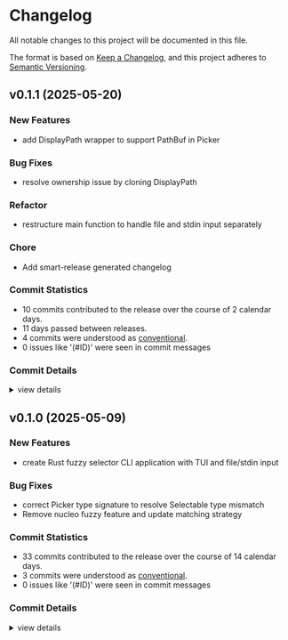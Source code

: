 # Changelog

All notable changes to this project will be documented in this file.

The format is based on [Keep a Changelog](https://keepachangelog.com/en/1.0.0/),
and this project adheres to [Semantic Versioning](https://semver.org/spec/v2.0.0.html).

## v0.1.1 (2025-05-20)

<csr-id-0d12ccbe8bcc3e7810813343b36f294b47e9d46a/>

### New Features

 - <csr-id-d07f07b893a7980776127e27ec061d8ad3f67798/> add DisplayPath wrapper to support PathBuf in Picker

### Bug Fixes

 - <csr-id-f2f43f974020a3e099992945759d80d6c774f0da/> resolve ownership issue by cloning DisplayPath

### Refactor

 - <csr-id-0d12ccbe8bcc3e7810813343b36f294b47e9d46a/> restructure main function to handle file and stdin input separately

### Chore

 - <csr-id-8f211607f28408986f6ceb72f9d111a4e14241c2/> Add smart-release generated changelog

### Commit Statistics

<csr-read-only-do-not-edit/>

 - 10 commits contributed to the release over the course of 2 calendar days.
 - 11 days passed between releases.
 - 4 commits were understood as [conventional](https://www.conventionalcommits.org).
 - 0 issues like '(#ID)' were seen in commit messages

### Commit Details

<csr-read-only-do-not-edit/>

<details><summary>view details</summary>

 * **Uncategorized**
    - Add smart-release generated changelog ([`8f21160`](https://github.com/symplasma/picleo/commit/8f211607f28408986f6ceb72f9d111a4e14241c2))
    - Release picleo v0.1.1 ([`feff30a`](https://github.com/symplasma/picleo/commit/feff30a6100d932509f1f2d91cf9d33aab4b9aab))
    - Upgrade incompatible dependencies ([`d075281`](https://github.com/symplasma/picleo/commit/d075281f6a0758bf752f0107f28872a5fba194e7))
    - Upgrade compatible dependencies ([`9bdbde5`](https://github.com/symplasma/picleo/commit/9bdbde598107e5528a4c2860d1152c44c9c46939))
    - Switch to rendering the TUI on stderr ([`782d378`](https://github.com/symplasma/picleo/commit/782d37878c5e43fa5d65cd8c73aee9ccae24e0c9))
    - Renamed the bin ([`942ca93`](https://github.com/symplasma/picleo/commit/942ca931fd7980dfd51260aea85a6eaffe99cdde))
    - Correct clippy lints ([`a7d9303`](https://github.com/symplasma/picleo/commit/a7d9303a62944521cb5236459d77683277732fbc))
    - Resolve ownership issue by cloning DisplayPath ([`f2f43f9`](https://github.com/symplasma/picleo/commit/f2f43f974020a3e099992945759d80d6c774f0da))
    - Add DisplayPath wrapper to support PathBuf in Picker ([`d07f07b`](https://github.com/symplasma/picleo/commit/d07f07b893a7980776127e27ec061d8ad3f67798))
    - Restructure main function to handle file and stdin input separately ([`0d12ccb`](https://github.com/symplasma/picleo/commit/0d12ccbe8bcc3e7810813343b36f294b47e9d46a))
</details>

## v0.1.0 (2025-05-09)

### New Features

 - <csr-id-0ed9db1c60cdd79484cdbdc8b9034fd3f6b7b086/> create Rust fuzzy selector CLI application with TUI and file/stdin input

### Bug Fixes

 - <csr-id-3cfa272bec863d65b8d6f99534a4f8051087cb02/> correct Picker type signature to resolve Selectable type mismatch
 - <csr-id-15de0926a46706c140f4125efbf3b5d07f9ae722/> Remove nucleo fuzzy feature and update matching strategy

### Commit Statistics

<csr-read-only-do-not-edit/>

 - 33 commits contributed to the release over the course of 14 calendar days.
 - 3 commits were understood as [conventional](https://www.conventionalcommits.org).
 - 0 issues like '(#ID)' were seen in commit messages

### Commit Details

<csr-read-only-do-not-edit/>

<details><summary>view details</summary>

 * **Uncategorized**
    - Update metadata and readme ([`9a93019`](https://github.com/symplasma/picleo/commit/9a930193bc7352ffa2446ee2216ffa2dacac8423))
    - Reorganize and rename crate ([`676fdae`](https://github.com/symplasma/picleo/commit/676fdae8a8bca1e93f53cd873e0a32aca47e29c4))
    - Correct Picker type signature to resolve Selectable type mismatch ([`3cfa272`](https://github.com/symplasma/picleo/commit/3cfa272bec863d65b8d6f99534a4f8051087cb02))
    - Make Picker generic ([`6576d48`](https://github.com/symplasma/picleo/commit/6576d48160727f76411af693228397f71808ad8a))
    - Add todos ([`18209df`](https://github.com/symplasma/picleo/commit/18209df4b1bed4f813c3ad1cb098cddd9026104e))
    - Clean up clippy lints ([`ad35104`](https://github.com/symplasma/picleo/commit/ad35104ef07dde22c6b139deeb687af750213b3c))
    - Remove the push() method ([`fad9755`](https://github.com/symplasma/picleo/commit/fad97554c5dbea8dcc0e6122d9851edde3447646))
    - Rename App to Picker ([`ddb9fc9`](https://github.com/symplasma/picleo/commit/ddb9fc98a367c17de71e08988d1a54d485cfdcf7))
    - Refactor the run() method ([`a02e7b1`](https://github.com/symplasma/picleo/commit/a02e7b1ca8c6b77549de789b760b75cf4a1571c6))
    - Use inject_items for stdin ([`163f9e7`](https://github.com/symplasma/picleo/commit/163f9e76d663a737a8c3ff5543446b1b98ad8bfa))
    - Add inject_items() method ([`7d90818`](https://github.com/symplasma/picleo/commit/7d90818228504f8f473b1cbd5d81d54c5d265e83))
    - Refactor the run_app method ([`8c47f56`](https://github.com/symplasma/picleo/commit/8c47f5674a3ea39cb6f604f8791156c79387d5e0))
    - Add lorri and shell.nix config ([`1d5bda1`](https://github.com/symplasma/picleo/commit/1d5bda1ae64b0cf6bf4f6732dbcf479c32720e2d))
    - Remove unused items ([`d9e93f4`](https://github.com/symplasma/picleo/commit/d9e93f40345495ee463a1aa237259c13ecaeef75))
    - Add clear query functionality ([`a4ac21a`](https://github.com/symplasma/picleo/commit/a4ac21a331f8bb46fd8abd466f9ff892d3902b74))
    - Remove comments ([`ada72af`](https://github.com/symplasma/picleo/commit/ada72af3c6d745a9ba24d63157372eb0fd881901))
    - Auto-select highlighted item ([`b0c6849`](https://github.com/symplasma/picleo/commit/b0c684935dc3825da28c61b77b2845405520411c))
    - Print items after restoring terminal ([`b47fb9b`](https://github.com/symplasma/picleo/commit/b47fb9bd7ec34bfc708edd6e668fe89034fd3b54))
    - Add critical TODOs ([`3741e2e`](https://github.com/symplasma/picleo/commit/3741e2e658927ce377046352e92d3a0e4019de65))
    - Connect fuzzy matching ([`2a58cf6`](https://github.com/symplasma/picleo/commit/2a58cf63d8046572b5f6bdf01a77004020e84476))
    - Get selection moving ([`5d03e53`](https://github.com/symplasma/picleo/commit/5d03e537d8859e9aac197445f91876762db25b8d))
    - Call tick so data shows ([`5e8d82b`](https://github.com/symplasma/picleo/commit/5e8d82b59fd15573d78e81b4db639b4228b5b4fd))
    - Respond to key modifiers ([`7e555c9`](https://github.com/symplasma/picleo/commit/7e555c975f5f8dd11a70d25d1b883d3727efcaf8))
    - Allow modifying query ([`f189388`](https://github.com/symplasma/picleo/commit/f189388f5a8e7d10b9beda9a65c44a064d2fefab))
    - Initial switch to Nucleo for matching ([`c27a6bd`](https://github.com/symplasma/picleo/commit/c27a6bde592fd91b971191865ba28eff5fcb2cd4))
    - Run cargo fmt ([`a6ff083`](https://github.com/symplasma/picleo/commit/a6ff083c4bf376d781d2ab7cf6c318314e2914e8))
    - Add Cargo.lock ([`6f83254`](https://github.com/symplasma/picleo/commit/6f83254fbcc5dfc26fa532951d3f639c485884f7))
    - Add target dir to ignores ([`95ebd02`](https://github.com/symplasma/picleo/commit/95ebd029c96912330bf896640054b251bf778f6e))
    - Remove nucleo fuzzy feature and update matching strategy ([`15de092`](https://github.com/symplasma/picleo/commit/15de0926a46706c140f4125efbf3b5d07f9ae722))
    - These changes address the compilation errors in your Rust application. The key modifications include: ([`3b1a7e0`](https://github.com/symplasma/picleo/commit/3b1a7e05e669147f7ea779de9718c204cf701384))
    - Create Rust fuzzy selector CLI application with TUI and file/stdin input ([`0ed9db1`](https://github.com/symplasma/picleo/commit/0ed9db1c60cdd79484cdbdc8b9034fd3f6b7b086))
    - Add aider ignores ([`43b2593`](https://github.com/symplasma/picleo/commit/43b2593b8aa81a1027df11ea7cd07fab796d2410))
    - Initial Commit ([`38a1747`](https://github.com/symplasma/picleo/commit/38a17476bcc2b678ff200eb9c6fadaac2d8a0fae))
</details>

